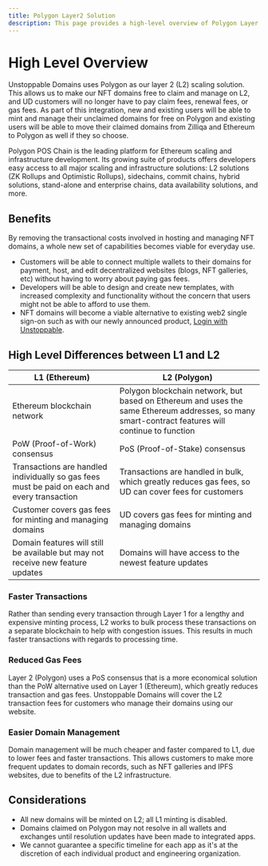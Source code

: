```yaml
---
title: Polygon Layer2 Solution
description: This page provides a high-level overview of Polygon Layer 2 scaling solution for Unstoppable Domains.
---
```


# High Level Overview

Unstoppable Domains uses Polygon as our layer 2 (L2) scaling solution. This allows us to make our NFT domains free to claim and manage on L2, and UD customers will no longer have to pay claim fees, renewal fees, or gas fees. As part of this integration, new and existing users will be able to mint and manage their unclaimed domains for free on Polygon and existing users will be able to move their claimed domains from Zilliqa and Ethereum to Polygon as well if they so choose.

Polygon POS Chain is the leading platform for Ethereum scaling and infrastructure development. Its growing suite of products offers developers easy access to all major scaling and infrastructure solutions: L2 solutions (ZK Rollups and Optimistic Rollups), sidechains, commit chains, hybrid solutions, stand-alone and enterprise chains, data availability solutions, and more.&#x20;

## Benefits

By removing the transactional costs involved in hosting and managing NFT domains, a whole new set of capabilities becomes viable for everyday use.&#x20;

* Customers will be able to connect multiple wallets to their domains for payment, host, and edit decentralized websites (blogs, NFT galleries, etc) without having to worry about paying gas fees.&#x20;
* Developers will be able to design and create new templates, with increased complexity and functionality without the concern that users might not be able to afford to use them.&#x20;
* NFT domains will become a viable alternative to existing web2 single sign-on such as with our newly announced product, [Login with Unstoppable](broken-reference).&#x20;

## High Level Differences between L1 and L2

| L1 (Ethereum)                                                                                | L2 (Polygon)                                                                                                                                      |
| -------------------------------------------------------------------------------------------- | ------------------------------------------------------------------------------------------------------------------------------------------------- |
| Ethereum blockchain network                                                                  | Polygon blockchain network, but based on Ethereum and uses the same Ethereum addresses, so many smart-contract features will continue to function |
| PoW (Proof-of-Work) consensus                                                                | PoS (Proof-of-Stake) consensus                                                                                                                    |
| Transactions are handled individually so gas fees must be paid on each and every transaction | Transactions are handled in bulk, which greatly reduces gas fees, so UD can cover fees for customers                                              |
| Customer covers gas fees for minting and managing domains                                    | UD covers gas fees for minting and managing domains                                                                                               |
| Domain features will still be available but may not receive new feature updates              | Domains will have access to the newest feature updates                                                                                            |

### Faster Transactions

Rather than sending every transaction through Layer 1 for a lengthy and expensive minting process, L2 works to bulk process these transactions on a separate blockchain to help with congestion issues. This results in much faster transactions with regards to processing time.

### Reduced Gas Fees

Layer 2 (Polygon) uses a PoS consensus that is a more economical solution than the PoW alternative used on Layer 1 (Ethereum), which greatly reduces transaction and gas fees. Unstoppable Domains will cover the L2 transaction fees for customers who manage their domains using our website.

### Easier Domain Management

Domain management will be much cheaper and faster compared to L1, due to lower fees and faster transactions. This allows customers to make more frequent updates to domain records, such as NFT galleries and IPFS websites, due to benefits of the L2 infrastructure.

## Considerations

* All new domains will be minted on L2; all L1 minting is disabled.
* Domains claimed on Polygon may not resolve in all wallets and exchanges until resolution updates have been made to integrated apps.&#x20;
* We cannot guarantee a specific timeline for each app as it's at the discretion of each individual product and engineering organization.&#x20;

